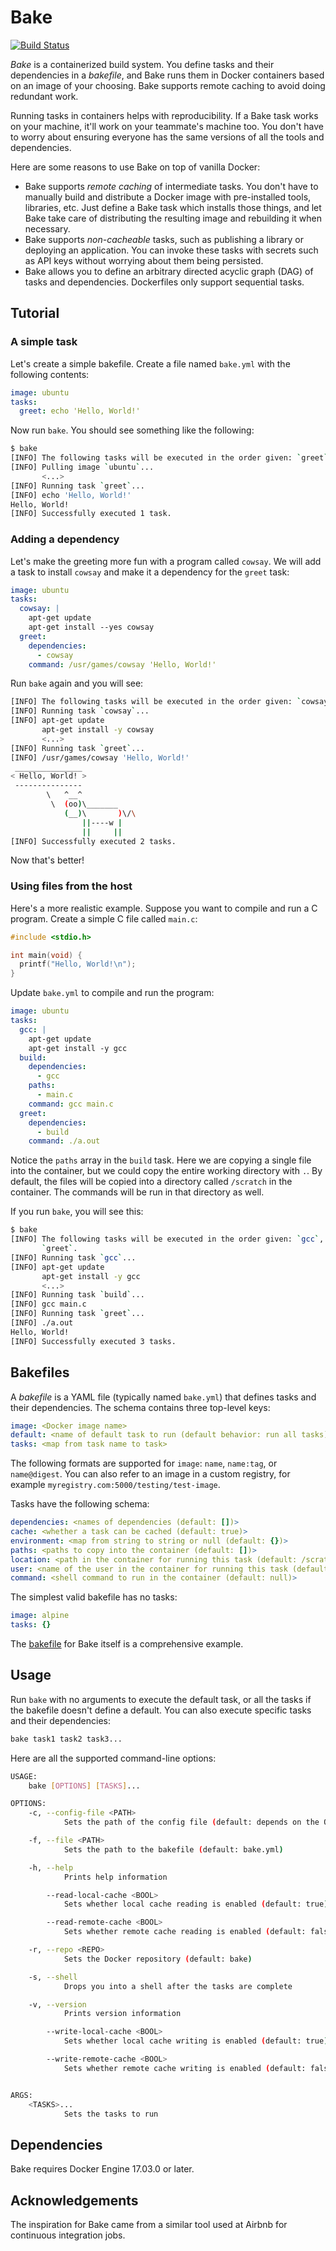 # Bake

[![Build Status](https://travis-ci.org/stepchowfun/bake.svg?branch=master)](https://travis-ci.org/stepchowfun/bake)

*Bake* is a containerized build system. You define tasks and their dependencies in a *bakefile*, and Bake runs them in Docker containers based on an image of your choosing. Bake supports remote caching to avoid doing redundant work.

Running tasks in containers helps with reproducibility. If a Bake task works on your machine, it'll work on your teammate's machine too. You don't have to worry about ensuring everyone has the same versions of all the tools and dependencies.

Here are some reasons to use Bake on top of vanilla Docker:

- Bake supports *remote caching* of intermediate tasks. You don't have to manually build and distribute a Docker image with pre-installed tools, libraries, etc. Just define a Bake task which installs those things, and let Bake take care of distributing the resulting image and rebuilding it when necessary.
- Bake supports *non-cacheable* tasks, such as publishing a library or deploying an application. You can invoke these tasks with secrets such as API keys without worrying about them being persisted.
- Bake allows you to define an arbitrary directed acyclic graph (DAG) of tasks and dependencies. Dockerfiles only support sequential tasks.

## Tutorial

### A simple task

Let's create a simple bakefile. Create a file named `bake.yml` with the following contents:

```yaml
image: ubuntu
tasks:
  greet: echo 'Hello, World!'
```

Now run `bake`. You should see something like the following:

```sh
$ bake
[INFO] The following tasks will be executed in the order given: `greet`.
[INFO] Pulling image `ubuntu`...
       <...>
[INFO] Running task `greet`...
[INFO] echo 'Hello, World!'
Hello, World!
[INFO] Successfully executed 1 task.
```

### Adding a dependency

Let's make the greeting more fun with a program called `cowsay`. We will add a task to install `cowsay` and make it a dependency for the `greet` task:

```yaml
image: ubuntu
tasks:
  cowsay: |
    apt-get update
    apt-get install --yes cowsay
  greet:
    dependencies:
      - cowsay
    command: /usr/games/cowsay 'Hello, World!'
```

Run `bake` again and you will see:

```sh
[INFO] The following tasks will be executed in the order given: `cowsay` and `greet`.
[INFO] Running task `cowsay`...
[INFO] apt-get update
       apt-get install -y cowsay
       <...>
[INFO] Running task `greet`...
[INFO] /usr/games/cowsay 'Hello, World!'
 _______________
< Hello, World! >
 ---------------
        \   ^__^
         \  (oo)\_______
            (__)\       )\/\
                ||----w |
                ||     ||
[INFO] Successfully executed 2 tasks.
```

Now that's better!

### Using files from the host

Here's a more realistic example. Suppose you want to compile and run a C program. Create a simple C file called `main.c`:

```c
#include <stdio.h>

int main(void) {
  printf("Hello, World!\n");
}
```

Update `bake.yml` to compile and run the program:

```yml
image: ubuntu
tasks:
  gcc: |
    apt-get update
    apt-get install -y gcc
  build:
    dependencies:
      - gcc
    paths:
      - main.c
    command: gcc main.c
  greet:
    dependencies:
      - build
    command: ./a.out
```

Notice the `paths` array in the `build` task. Here we are copying a single file into the container, but we could copy the entire working directory with `.`. By default, the files will be copied into a directory called `/scratch` in the container. The commands will be run in that directory as well.

If you run `bake`, you will see this:

```sh
$ bake
[INFO] The following tasks will be executed in the order given: `gcc`, `build`, and
       `greet`.
[INFO] Running task `gcc`...
[INFO] apt-get update
       apt-get install -y gcc
       <...>
[INFO] Running task `build`...
[INFO] gcc main.c
[INFO] Running task `greet`...
[INFO] ./a.out
Hello, World!
[INFO] Successfully executed 3 tasks.
```

## Bakefiles

A *bakefile* is a YAML file (typically named `bake.yml`) that defines tasks and their dependencies. The schema contains three top-level keys:

```yaml
image: <Docker image name>
default: <name of default task to run (default behavior: run all tasks)>
tasks: <map from task name to task>
```

The following formats are supported for `image`: `name`, `name:tag`, or `name@digest`. You can also refer to an image in a custom registry, for example `myregistry.com:5000/testing/test-image`.

Tasks have the following schema:

```yaml
dependencies: <names of dependencies (default: [])>
cache: <whether a task can be cached (default: true)>
environment: <map from string to string or null (default: {})>
paths: <paths to copy into the container (default: [])>
location: <path in the container for running this task (default: /scratch)>
user: <name of the user in the container for running this task (default: root)>
command: <shell command to run in the container (default: null)>
```

The simplest valid bakefile has no tasks:

```yaml
image: alpine
tasks: {}
```

The [bakefile](https://github.com/stepchowfun/bake/blob/master/bake.yml) for Bake itself is a comprehensive example.

## Usage

Run `bake` with no arguments to execute the default task, or all the tasks if the bakefile doesn't define a default. You can also execute specific tasks and their dependencies:

```sh
bake task1 task2 task3...
```

Here are all the supported command-line options:

```sh
USAGE:
    bake [OPTIONS] [TASKS]...

OPTIONS:
    -c, --config-file <PATH>
            Sets the path of the config file (default: depends on the OS)

    -f, --file <PATH>
            Sets the path to the bakefile (default: bake.yml)

    -h, --help
            Prints help information

        --read-local-cache <BOOL>
            Sets whether local cache reading is enabled (default: true)

        --read-remote-cache <BOOL>
            Sets whether remote cache reading is enabled (default: false)

    -r, --repo <REPO>
            Sets the Docker repository (default: bake)

    -s, --shell
            Drops you into a shell after the tasks are complete

    -v, --version
            Prints version information

        --write-local-cache <BOOL>
            Sets whether local cache writing is enabled (default: true)

        --write-remote-cache <BOOL>
            Sets whether remote cache writing is enabled (default: false)


ARGS:
    <TASKS>...
            Sets the tasks to run
```

## Dependencies

Bake requires Docker Engine 17.03.0 or later.

## Acknowledgements

The inspiration for Bake came from a similar tool used at Airbnb for continuous integration jobs.
